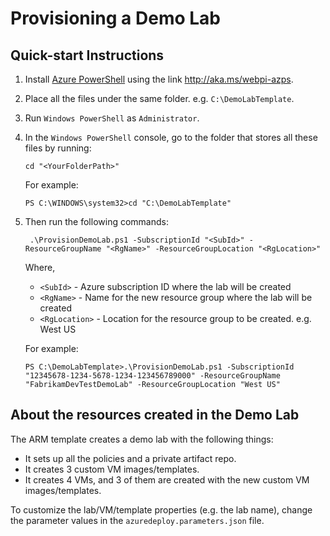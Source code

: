 # Provisioning a Demo Lab

## Quick-start Instructions

1. Install [Azure PowerShell](https://docs.microsoft.com/en-us/powershell/azure/overview) using the link http://aka.ms/webpi-azps.
2. Place all the files under the same folder. e.g. `C:\DemoLabTemplate`.
3. Run `Windows PowerShell` as `Administrator`.
4. In the `Windows PowerShell` console, go to the folder that stores all these files by running:
   ```PS
   cd "<YourFolderPath>"
   ```
   For example:
	```PS
	PS C:\WINDOWS\system32>cd "C:\DemoLabTemplate"
	```
5. Then run the following commands:
   ```PS
	.\ProvisionDemoLab.ps1 -SubscriptionId "<SubId>" -ResourceGroupName "<RgName>" -ResourceGroupLocation "<RgLocation>"
   ```
	Where,
	* `<SubId>` - Azure subscription ID where the lab will be created
   * `<RgName>` - Name for the new resource group where the lab will be created
   * `<RgLocation>` - Location for the resource group to be created. e.g. West US
	
	For example:
	```PS
	PS C:\DemoLabTemplate>.\ProvisionDemoLab.ps1 -SubscriptionId "12345678-1234-5678-1234-123456789000" -ResourceGroupName "FabrikamDevTestDemoLab" -ResourceGroupLocation "West US"
	```


## About the resources created in the Demo Lab
The ARM template creates a demo lab with the following things:
* It sets up all the policies and a private artifact repo.
* It creates 3 custom VM images/templates.
* It creates 4 VMs, and 3 of them are created with the new custom VM images/templates.

To customize the lab/VM/template properties (e.g. the lab name), change the parameter values in the `azuredeploy.parameters.json` file. 
